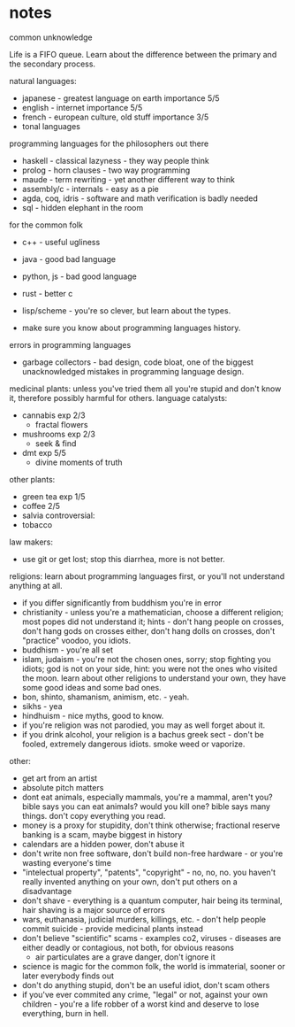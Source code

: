 # notes
common unknowledge

Life is a FIFO queue.
Learn about the difference between the primary and the secondary process.

natural languages:
- japanese - greatest language on earth    importance 5/5
- english - internet                       importance 5/5
- french - european culture, old stuff     importance 3/5
- tonal languages


programming languages for the philosophers out there
- haskell - classical lazyness - they way people think
- prolog - horn clauses - two way programming
- maude - term rewriting - yet another different way to think
- assembly/c - internals - easy as a pie
- agda, coq, idris - software and math verification is badly needed
- sql - hidden elephant in the room

for the common folk
- c++ - useful ugliness
- java - good bad language
- python, js - bad good language
- rust - better c
- lisp/scheme - you're so clever, but learn about the types.

- make sure you know about programming languages history. 

errors in programming languages
- garbage collectors - bad design, code bloat, one of the biggest unacknowledged mistakes in programming language design.


medicinal plants: unless you've tried them all you're stupid and don't know it, therefore possibly harmful for others.
  language catalysts:
 - cannabis exp 2/3
   - fractal flowers
 - mushrooms exp 2/3
   - seek & find
 - dmt  exp 5/5
   - divine moments of truth

  other plants:
   - green tea exp 1/5
   - coffee 2/5
   - salvia
  controversial:
   - tobacco



law makers:
 - use git or get lost; stop this diarrhea, more is not better.

religions: learn about programming languages first, or you'll not understand anything at all.
 - if you differ significantly from buddhism you're in error
 - christianity - unless you're a mathematician, choose a different religion; most popes did not understand it; hints - don't hang people on crosses, don't hang gods on crosses either, don't hang dolls on crosses, don't "practice" voodoo, you idiots.
 - buddhism - you're all set
 - islam, judaism - you're not the chosen ones, sorry; stop fighting you idiots; god is not on your side, hint: you were not the ones who visited the moon. learn about other religions to understand your own, they have some good ideas and some bad ones.
 - bon, shinto, shamanism, animism, etc. - yeah.
 - sikhs - yea
 - hindhuism - nice myths, good to know.
 - if you're religion was not parodied, you may as well forget about it.
 - if you drink alcohol, your religion is a bachus greek sect - don't be fooled, extremely dangerous idiots. smoke weed or vaporize.

other:
  - get art from an artist
  - absolute pitch matters
  - dont eat animals, especially mammals, you're a mammal, aren't you? bible says you can eat animals? would you kill one? bible says many things. don't copy everything you read.
  - money is a proxy for stupidity, don't think otherwise; fractional reserve banking is a scam, maybe biggest in history
  - calendars are a hidden power, don't abuse it
  - don't write non free software, don't build non-free hardware - or you're wasting everyone's time
  - "intelectual property", "patents", "copyright" - no, no, no. you haven't really invented anything on your own, don't put others on a disadvantage
  - don't shave - everything is a quantum computer, hair being its terminal, hair shaving is a major source of errors
  - wars, euthanasia, judicial murders, killings, etc. - don't help people commit suicide - provide medicinal plants instead
  - don't believe "scientific" scams - examples co2, viruses - diseases are either deadly or contagious, not both, for obvious reasons
    - air particulates are a grave danger, don't ignore it
  - science is magic for the common folk, the world is immaterial, sooner or later everybody finds out
  - don't do anything stupid, don't be an useful idiot, don't scam others
  - if you've ever commited any crime, "legal" or not, against your own children - you're a life robber of a worst kind and deserve to lose everything, burn in hell.
